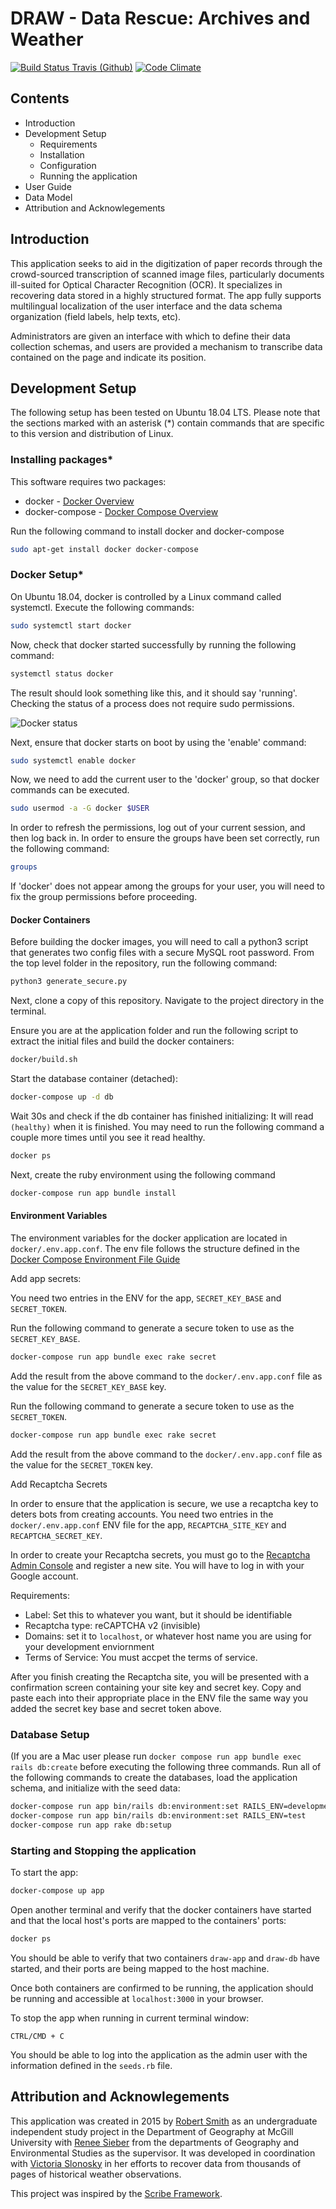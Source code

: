 # DRAW - Data Rescue: Archives and Weather

[![Build Status Travis (Github)][BS img]][Build Status]
[![Code Climate][CC img]][Code Climate]

[Build Status]: https://travis-ci.org/rsmithlal/ClimateDataRescue
[travis pull requests]: https://travis-ci.org/rsmithlal/ClimateDataRescue/pull_requests
[Code Climate]: https://codeclimate.com/github/rsmithlal/ClimateDataRescue

[BS img]: https://travis-ci.org/rsmithlal/ClimateDataRescue.png
[CC img]: https://codeclimate.com/github/rsmithlal/ClimateDataRescue.png

## Contents
- Introduction
- Development Setup
    - Requirements
    - Installation
    - Configuration
    - Running the application
- User Guide
- Data Model
- Attribution and Acknowlegements

## Introduction
This application seeks to aid in the digitization of paper records through the crowd-sourced transcription of scanned image files, particularly documents ill-suited for Optical Character Recognition (OCR). It specializes in recovering data stored in a highly structured format. The app fully supports multilingual localization of the user interface and the data schema organization (field labels, help texts, etc).

Administrators are given an interface with which to define their data collection schemas, and users are provided a mechanism to transcribe data contained on the page and indicate its position.

## Development Setup

The following setup has been tested on Ubuntu 18.04 LTS. Please note that the sections marked with an asterisk (\*) contain commands that are specific to this version and distribution of Linux.

### Installing packages\*

This software requires two packages:
* docker - [Docker Overview](https://docs.docker.com/engine/docker-overview/)
* docker-compose - [Docker Compose Overview](https://docs.docker.com/compose/)

Run the following command to install docker and docker-compose

```bash
sudo apt-get install docker docker-compose
```

### Docker Setup\*

On Ubuntu 18.04, docker is controlled by a Linux command called systemctl. Execute the following commands:

```bash
sudo systemctl start docker
```

Now, check that docker started successfully by running the following command:

```bash
systemctl status docker
```

The result should look something like this, and it should say 'running'. Checking the status of a process does not require sudo permissions.

![Docker status](images/dockerstatus.png)

Next, ensure that docker starts on boot by using the 'enable' command:

```bash
sudo systemctl enable docker
```

Now, we need to add the current user to the 'docker' group, so that docker commands can be executed.

```bash
sudo usermod -a -G docker $USER
```

In order to refresh the permissions, log out of your current session, and then log back in. In order to ensure the groups have been set correctly, run the following command:

```bash
groups
```

If 'docker' does not appear among the groups for your user, you will need to fix the group permissions before proceeding.

#### Docker Containers

Before building the docker images, you will need to call a python3 script that generates two config files with a secure MySQL root password. From the top level folder in the repository, run the following command:

```bash
python3 generate_secure.py
```

Next, clone a copy of this repository. Navigate to the project directory in the terminal.

Ensure you are at the application folder and run the following script to extract the initial files and build the docker containers:

```bash
docker/build.sh
```

Start the database container (detached):

```bash
docker-compose up -d db
```

Wait 30s and check if the db container has finished initializing:
It will read `(healthy)` when it is finished. You may need to run the following command a couple more times until you see it read healthy.

```bash
docker ps
```

Next, create the ruby environment using the following command

```bash
docker-compose run app bundle install
```


#### Environment Variables
The environment variables for the docker application are located in `docker/.env.app.conf`. The env file follows the structure defined in the [Docker Compose Environment File Guide](https://docs.docker.com/compose/env-file/)

Add app secrets:

You need two entries in the ENV for the app, `SECRET_KEY_BASE` and `SECRET_TOKEN`.

Run the following command to generate a secure token to use as the `SECRET_KEY_BASE`.

```bash
docker-compose run app bundle exec rake secret
```

Add the result from the above command to the `docker/.env.app.conf` file as the value for the `SECRET_KEY_BASE` key.

Run the following command to generate a secure token to use as the `SECRET_TOKEN`.

```bash
docker-compose run app bundle exec rake secret
```

Add the result from the above command to the `docker/.env.app.conf` file as the value for the `SECRET_TOKEN` key.

Add Recaptcha Secrets

In order to ensure that the application is secure, we use a recaptcha key to deters bots from creating accounts. You need two entries in the `docker/.env.app.conf` ENV file for the app, `RECAPTCHA_SITE_KEY` and `RECAPTCHA_SECRET_KEY`.

In order to create your Recaptcha secrets, you must go to the [Recaptcha Admin Console](https://www.google.com/recaptcha/admin/create) and register a new site. You will have to log in with your Google account.

Requirements:
- Label: Set this to whatever you want, but it should be identifiable
- Recaptcha type: reCAPTCHA v2 (invisible)
- Domains: set it to `localhost`, or whatever host name you are using for your development enviornment
- Terms of Service: You must accpet the terms of service.

After you finish creating the Recaptcha site, you will be presented with a confirmation screen containing your site key and secret key. Copy and paste each into their appropriate place in the ENV file the same way you added the secret key base and secret token above.

### Database Setup
(If you are a Mac user please run `docker compose run app bundle exec rails db:create` before executing the following three commands. 
Run all of the following commands to create the databases, load the application schema, and initialize with the seed data:

```bash
docker-compose run app bin/rails db:environment:set RAILS_ENV=development
docker-compose run app bin/rails db:environment:set RAILS_ENV=test
docker-compose run app rake db:setup
```

### Starting and Stopping the application
To start the app:

```bash
docker-compose up app
```

Open another terminal and verify that the docker containers have started and that the local host's ports are mapped to the containers' ports:

```bash
docker ps
```

 You should be able to verify that two containers `draw-app` and `draw-db` have started, and their ports are being mapped to the host machine.
 
Once both containers are confirmed to be running, the application should be running and accessible at `localhost:3000` in your browser.

To stop the app when running in current terminal window:
```
CTRL/CMD + C
```

You should be able to log into the application as the admin user with the information defined in the `seeds.rb` file.


## Attribution and Acknowlegements
This application was created in 2015 by [Robert Smith](https://www.linkedin.com/in/robert-smith-53894877/) as an undergraduate independent study project in the Department of Geography at McGill University with [Renee Sieber](http://rose.geog.mcgill.ca/) from the departments of Geography and Environmental Studies as the supervisor. It was developed in coordination with [Victoria Slonosky](https://sites.google.com/site/historicalclimatedata/Home) in her efforts to recover data from thousands of pages of historical weather observations.

This project was inspired by the [Scribe Framework](https://scribeproject.github.io/).

